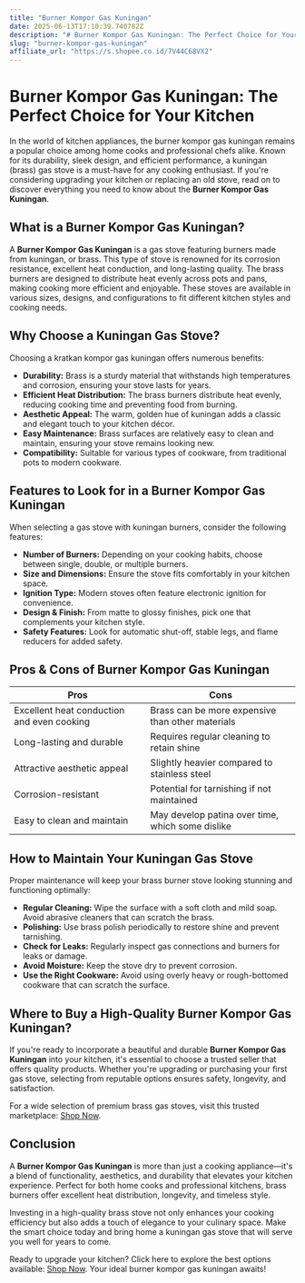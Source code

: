 ```yaml
---
title: "Burner Kompor Gas Kuningan"
date: 2025-06-13T17:10:39.740782Z
description: "# Burner Kompor Gas Kuningan: The Perfect Choice for Your Kitchen..."
slug: "burner-kompor-gas-kuningan"
affiliate_url: "https://s.shopee.co.id/7V44C68VX2"
---
```

# Burner Kompor Gas Kuningan: The Perfect Choice for Your Kitchen

In the world of kitchen appliances, the burner kompor gas kuningan remains a popular choice among home cooks and professional chefs alike. Known for its durability, sleek design, and efficient performance, a kuningan (brass) gas stove is a must-have for any cooking enthusiast. If you're considering upgrading your kitchen or replacing an old stove, read on to discover everything you need to know about the **Burner Kompor Gas Kuningan**.

## What is a Burner Kompor Gas Kuningan?

A **Burner Kompor Gas Kuningan** is a gas stove featuring burners made from kuningan, or brass. This type of stove is renowned for its corrosion resistance, excellent heat conduction, and long-lasting quality. The brass burners are designed to distribute heat evenly across pots and pans, making cooking more efficient and enjoyable. These stoves are available in various sizes, designs, and configurations to fit different kitchen styles and cooking needs.

## Why Choose a Kuningan Gas Stove?

Choosing a kratkan kompor gas kuningan offers numerous benefits:

- **Durability:** Brass is a sturdy material that withstands high temperatures and corrosion, ensuring your stove lasts for years.
- **Efficient Heat Distribution:** The brass burners distribute heat evenly, reducing cooking time and preventing food from burning.
- **Aesthetic Appeal:** The warm, golden hue of kuningan adds a classic and elegant touch to your kitchen décor.
- **Easy Maintenance:** Brass surfaces are relatively easy to clean and maintain, ensuring your stove remains looking new.
- **Compatibility:** Suitable for various types of cookware, from traditional pots to modern cookware.

## Features to Look for in a Burner Kompor Gas Kuningan

When selecting a gas stove with kuningan burners, consider the following features:

- **Number of Burners:** Depending on your cooking habits, choose between single, double, or multiple burners.
- **Size and Dimensions:** Ensure the stove fits comfortably in your kitchen space.
- **Ignition Type:** Modern stoves often feature electronic ignition for convenience.
- **Design & Finish:** From matte to glossy finishes, pick one that complements your kitchen style.
- **Safety Features:** Look for automatic shut-off, stable legs, and flame reducers for added safety.

## Pros & Cons of Burner Kompor Gas Kuningan

| Pros                                      | Cons                                             |
|-------------------------------------------|--------------------------------------------------|
| Excellent heat conduction and even cooking| Brass can be more expensive than other materials|
| Long-lasting and durable                | Requires regular cleaning to retain shine      |
| Attractive aesthetic appeal             | Slightly heavier compared to stainless steel  |
| Corrosion-resistant                     | Potential for tarnishing if not maintained    |
| Easy to clean and maintain              | May develop patina over time, which some dislike|

## How to Maintain Your Kuningan Gas Stove

Proper maintenance will keep your brass burner stove looking stunning and functioning optimally:

- **Regular Cleaning:** Wipe the surface with a soft cloth and mild soap. Avoid abrasive cleaners that can scratch the brass.
- **Polishing:** Use brass polish periodically to restore shine and prevent tarnishing.
- **Check for Leaks:** Regularly inspect gas connections and burners for leaks or damage.
- **Avoid Moisture:** Keep the stove dry to prevent corrosion.
- **Use the Right Cookware:** Avoid using overly heavy or rough-bottomed cookware that can scratch the surface.

## Where to Buy a High-Quality Burner Kompor Gas Kuningan?

If you're ready to incorporate a beautiful and durable **Burner Kompor Gas Kuningan** into your kitchen, it's essential to choose a trusted seller that offers quality products. Whether you're upgrading or purchasing your first gas stove, selecting from reputable options ensures safety, longevity, and satisfaction.

For a wide selection of premium brass gas stoves, visit this trusted marketplace: [Shop Now](https://s.shopee.co.id/7V44C68VX2).

## Conclusion

A **Burner Kompor Gas Kuningan** is more than just a cooking appliance—it's a blend of functionality, aesthetics, and durability that elevates your kitchen experience. Perfect for both home cooks and professional kitchens, brass burners offer excellent heat distribution, longevity, and timeless style.

Investing in a high-quality brass stove not only enhances your cooking efficiency but also adds a touch of elegance to your culinary space. Make the smart choice today and bring home a kuningan gas stove that will serve you well for years to come.

Ready to upgrade your kitchen? Click here to explore the best options available: [Shop Now](https://s.shopee.co.id/7V44C68VX2). Your ideal burner kompor gas kuningan awaits!